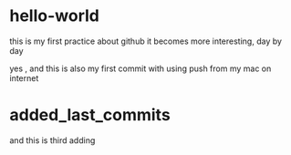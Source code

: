 # hello-world
this is my first practice about github
it becomes more interesting, day by day

yes , and this is also my first commit with using push from my mac on internet
# added_last_commits


and this is third adding
